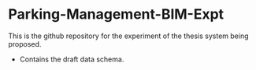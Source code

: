 # Parking-Management-BIM-Expt

This is the github repository for the experiment of the thesis system being proposed.

- Contains the draft data schema.
